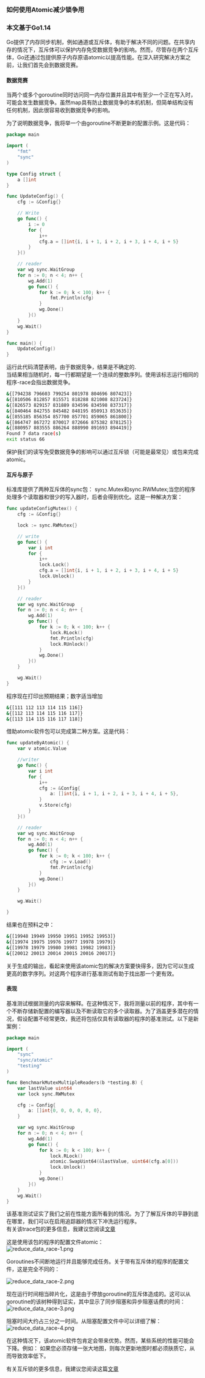 ### 如何使用Atomic减少锁争用

### 本文基于Go1.14

Go提供了内存同步机制，例如通道或互斥体，有助于解决不同的问题。在共享内存的情况下，互斥体可以保护内存免受数据竞争的影响。然而，尽管存在两个互斥体，Go还通过包提供原子内存原语atomic以提高性能。在深入研究解决方案之前，让我们首先会到数据竞赛。  

#### **数据竞赛**  
当两个或多个goroutine同时访问同一内存位置并且其中有至少一个正在写入时，可能会发生数据竞争。虽然map具有防止数据竞争的本机机制，但简单结构没有任何机制，因此很容易收到数据竞争的影响。  

为了说明数据竞争，我将举一个由goroutine不断更新的配置示例。这是代码：  
```go
package main

import (
	"fmt"
	"sync"
)

type Config struct {
	a []int
}

func UpdateConfig() {
	cfg := &Config{}

	// Write
	go func() {
		i := 0
		for {
			i++
			cfg.a = []int{i, i + 1, i + 2, i + 3, i + 4, i + 5}
		}
	}()

	// reader
	var wg sync.WaitGroup
	for n := 0; n < 4; n++ {
		wg.Add(1)
		go func() {
			for k := 0; k < 100; k++ {
				fmt.Println(cfg)
			}
			wg.Done()
		}()
	}
	wg.Wait()
}

func main() {
	UpdateConfig()
}

```  
运行此代码清楚表明，由于数据竞争，结果是不确定的.  
当结果相当随机时，每一行都期望是一个连续的整数序列。使用该标志运行相同的程序-race会指出数据竞争。  

```bash
&{[794238 796603 799254 801978 804696 807423]}
&{[810506 812857 815571 818288 821008 823724]}
&{[826573 829157 831889 834596 834598 837317]}
&{[840464 842755 845482 848195 850913 853635]}
&{[855185 856354 857700 857701 859065 861800]}
&{[864747 867272 870017 872666 875382 878125]}
&{[880957 883555 886264 888990 891693 894419]}
Found 7 data race(s)
exit status 66

```  
保护我们的读写免受数据竞争的影响可以通过互斥锁（可能是最常见）或包来完成atomic。 

#### **互斥与原子**  
标准库提供了两种互斥体的sync包： sync.Mutex和sync.RWMutex;当您的程序处理多个读取器和很少的写入器时，后者会得到优化。这是一种解决方案：  

```go
func updateConfigMutex() {
	cfg := &Config{}

	lock := sync.RWMutex{}

	// write
	go func() {
		var i int
		for {
			i++
			lock.Lock()
			cfg.a = []int{i, i + 1, i + 2, i + 3, i + 4, i + 5}
			lock.Unlock()
		}
	}()

	// reader
	var wg sync.WaitGroup
	for n := 0; n < 4; n++ {
		wg.Add(1)
		go func() {
			for k := 0; k < 100; k++ {
				lock.RLock()
				fmt.Println(cfg)
				lock.RUnlock()
			}
			wg.Done()
		}()
	}

	wg.Wait()
}
```  

程序现在打印出预期结果；数字适当增加

```bash
&{[111 112 113 114 115 116]}
&{[112 113 114 115 116 117]}
&{[113 114 115 116 117 118]}

```  
借助atomic软件包可以完成第二种方案。这是代码：


```go
func updateByAtomic() {
	var v atomic.Value

	//writer
	go func() {
		var i int
		for {
			i++
			cfg := &Config{
				a: []int{i, i + 1, i + 2, i + 3, i + 4, i + 5},
			}
			v.Store(cfg)
		}
	}()

	// reader
	var wg sync.WaitGroup
	for n := 0; n < 4; n++ {
		wg.Add(1)
		go func() {
			for k := 0; k < 100; k++ {
				cfg := v.Load()
				fmt.Println(cfg)
			}
			wg.Done()
		}()
	}

	wg.Wait()

}
```  
结果也在预料之中： 

```bash
&{[19948 19949 19950 19951 19952 19953]}
&{[19974 19975 19976 19977 19978 19979]}
&{[19978 19979 19980 19981 19982 19983]}
&{[20012 20013 20014 20015 20016 20017]}

```  

关于生成的输出，看起来使用该atomic包的解决方案要快得多，因为它可以生成更高的数字序列。对这两个程序进行基准测试有助于找出那一个更有效。  

#### 表现  
基准测试根据测量的内容来解释。在这种情况下，我将测量以前的程序，其中有一个不断存储新配置的编写器以及不断读取它的多个读取器。为了涵盖更多潜在的情况，假设配置不经常更改，我还将包括仅具有读取器的程序的基准测试。以下是新案例：   

```go
package main

import (
	"sync"
	"sync/atomic"
	"testing"
)

func BenchmarkMutexMultipleReaders(b *testing.B) {
	var lastValue uint64
	var lock sync.RWMutex

	cfg := Config{
		a: []int{0, 0, 0, 0, 0, 0},
	}

	var wg sync.WaitGroup
	for n := 0; n < 4; n++ {
		wg.Add(1)
		go func() {
			for k := 0; k < 100; k++ {
				lock.RLock()
				atomic.SwapUint64(&lastValue, uint64(cfg.a[0]))
				lock.Unlock()
			}
			wg.Done()
		}()
	}
	wg.Wait()
}
```


该基准测试证实了我们之前在性能方面所看到的情况。为了了解互斥体的平静到底在哪里，我们可以在启用追踪器的情况下冲洗运行程序。  
有关该trace包的更多信息，我建议您阅读[文章](https://medium.com/a-journey-with-go/go-discovery-of-the-trace-package-e5a821743c3c)  

这是使用该包的程序的配置文件atomic：  
![reduce_data_race-1.png](../img/reduce-data-race-1.png)  

Goroutines不间断地运行并且能够完成任务。关于带有互斥体的程序的配置文件，这是完全不同的：  

![reduce_data_race-2.png](../img/reduce-data-race-2.png)  

现在运行时间相当碎片化，这是由于停放goroutine的互斥体造成的。这可以从goroutine的该树种得到证实，其中显示了同步阻塞和异步阻塞话费的时间：  
![reduce_data_race-3.png](../img/reduce-data-race-3.png)  

阻塞时间大约占三分之一时间。从阻塞配置文件中可以详细了解：  
![reduce_data_race-4.png](../img/reduce-data-race-4.png)  

在这种情况下，该atomic软件包肯定会带来优势。然而，某些系统的性能可能会下降。例如： 如果您必须存储一张大地图，则每次更新地图时都必须肤质它，从而导致效率低下。  

有关互斥锁的更多信息，我建议您阅读这篇[文章](https://medium.com/a-journey-with-go/go-mutex-and-starvation-3f4f4e75ad50)

```go

```